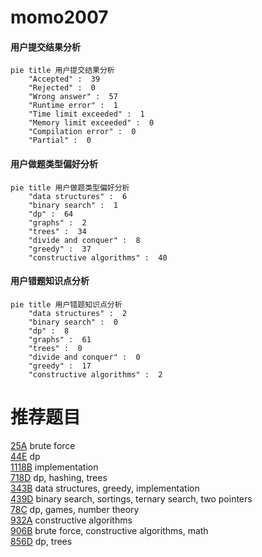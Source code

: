 # momo2007

<!-- tabs:start -->



#### **用户提交结果分析**

```mermaid
pie title 用户提交结果分析
    "Accepted" :  39
    "Rejected" :  0
    "Wrong answer" :  57
    "Runtime error" :  1
    "Time limit exceeded" :  1
    "Memory limit exceeded" :  0
    "Compilation error" :  0
    "Partial" :  0
```

#### **用户做题类型偏好分析**

```mermaid
pie title 用户做题类型偏好分析
    "data structures" :  6
    "binary search" :  1
    "dp" :  64
    "graphs" :  2
    "trees" :  34
    "divide and conquer" :  8
    "greedy" :  37
    "constructive algorithms" :  40
```
#### **用户错题知识点分析**

```mermaid
pie title 用户错题知识点分析
    "data structures" :  2
    "binary search" :  0
    "dp" :  8
    "graphs" :  61
    "trees" :  0
    "divide and conquer" :  0
    "greedy" :  17
    "constructive algorithms" :  2
```



<!-- tabs:end -->
# 推荐题目
[25A](https://codeforces.com/contest/25/problem/A)		brute force		  
[44E](https://codeforces.com/contest/44/problem/E)		dp		  
[1118B](https://codeforces.com/contest/1118/problem/B)		implementation		  
[718D](https://codeforces.com/contest/718/problem/D)		dp,
                        hashing,
                        trees		  
[343B](https://codeforces.com/contest/343/problem/B)		data structures,
                        greedy,
                        implementation		  
[439D](https://codeforces.com/contest/439/problem/D)		binary search,
                        sortings,
                        ternary search,
                        two pointers		  
[78C](https://codeforces.com/contest/78/problem/C)		dp,
                        games,
                        number theory		  
[932A](https://codeforces.com/contest/932/problem/A)		constructive algorithms		  
[906B](https://codeforces.com/contest/906/problem/B)		brute force,
                        constructive algorithms,
                        math		  
[856D](https://codeforces.com/contest/856/problem/D)		dp,
                        trees		  
